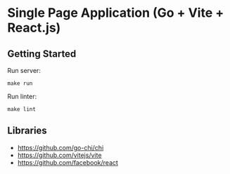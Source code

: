 # Single Page Application (Go + Vite + React.js)

## Getting Started

Run server:

```shell
make run
```

Run linter:

```shell
make lint
```

## Libraries
- https://github.com/go-chi/chi
- https://github.com/vitejs/vite
- https://github.com/facebook/react
